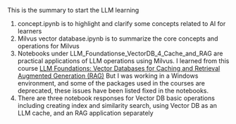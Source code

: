 This is the summary to start the LLM learning
1. concept.ipynb is to highlight and clarify some concepts  related to AI for learners
2. Milvus vector database.ipynb is to summarize the core concepts and operations for Milvus
3. Notebooks under LLM_Foundationse_VectorDB_4_Cache_and_RAG are practical applications of LLM operations using Milvus. I learned from this course [LLM Foundations: Vector Databases for Caching and Retrieval Augmented Generation (RAG)](https://www.linkedin.com/learning/llm-foundations-vector-databases-for-caching-and-retrieval-augmented-generation-rag/genai-with-vector-databases)  But I was working in a Windows environment, and some of the packages used in the courses are deprecated, these issues have been listed fixed in the notebooks.
4. There are three notebook responses for Vector DB basic operations including creating index and similarity search, using Vector DB as an LLM cache, and an RAG application separately
 
